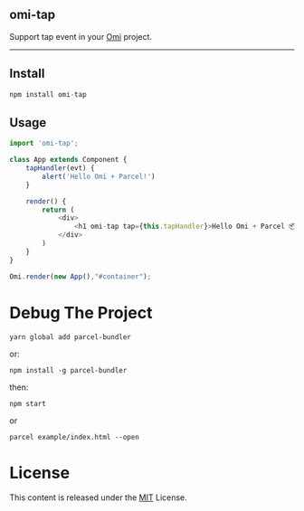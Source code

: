 ﻿## omi-tap

Support tap event in your [Omi](https://github.com/AlloyTeam/omi) project.

---

## Install

``` js
npm install omi-tap
```

## Usage

```js
import 'omi-tap';

class App extends Component {
    tapHandler(evt) {
        alert('Hello Omi + Parcel!')
    }

    render() {
        return (
            <div>
                <h1 omi-tap tap={this.tapHandler}>Hello Omi + Parcel 📦 🚀</h1>
            </div>
        )
    }
}

Omi.render(new App(),"#container");
```

# Debug The Project

```
yarn global add parcel-bundler
```
or:
```
npm install -g parcel-bundler
```

then:
```
npm start
```
or
```
parcel example/index.html --open
```

# License
This content is released under the [MIT](http://opensource.org/licenses/MIT) License.
